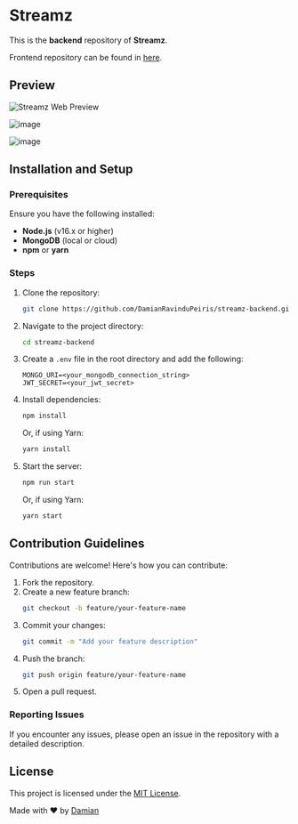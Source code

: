 # Streamz

This is the **backend** repository of **Streamz**.

Frontend repository can be found in [here](https://github.com/DamianRavinduPeiris/streamz-web).

## Preview

![Streamz Web Preview](https://github.com/DamianRavinduPeiris/streamz-web/assets/115478137/a0acb6b0-c969-4da6-919e-1a61fe98fbac)

![image](https://github.com/user-attachments/assets/067500d7-30e6-4bb3-8f2e-784270ae1003)

![image](https://github.com/user-attachments/assets/e79ab2b2-95f5-4f73-828c-8b97e8d8d6a7)


## Installation and Setup

### Prerequisites

Ensure you have the following installed:
- **Node.js** (v16.x or higher)
- **MongoDB** (local or cloud)
- **npm** or **yarn**

### Steps

1. Clone the repository:
   ```bash
   git clone https://github.com/DamianRavinduPeiris/streamz-backend.git
   ```

2. Navigate to the project directory:
   ```bash
   cd streamz-backend
   ```

3. Create a `.env` file in the root directory and add the following:
   ```env
   MONGO_URI=<your_mongodb_connection_string>
   JWT_SECRET=<your_jwt_secret>

4. Install dependencies:
   ```bash
   npm install
   ```
   Or, if using Yarn:
   ```bash
   yarn install
   ```

5. Start the server:
   ```bash
   npm run start
   ```
   Or, if using Yarn:
   ```bash
   yarn start
   ```



## Contribution Guidelines

Contributions are welcome! Here's how you can contribute:

1. Fork the repository.
2. Create a new feature branch:
   ```bash
   git checkout -b feature/your-feature-name
3. Commit your changes:
   ```bash
   git commit -m "Add your feature description"
4. Push the branch:
   ```bash
   git push origin feature/your-feature-name
5. Open a pull request.

### Reporting Issues

If you encounter any issues, please open an issue in the repository with a detailed description.


## License

This project is licensed under the [MIT License](LICENSE).

Made with ❤️ by [Damian](#)
